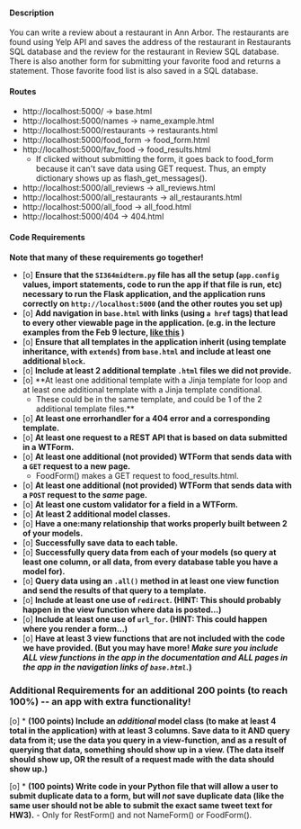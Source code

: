 #### Description

You can write a review about a restaurant in Ann Arbor. The restaurants are found using Yelp API and saves the address of the restaurant in Restaurants SQL database and the review for the restaurant in Review SQL database. There is also another form for submitting your favorite food and returns a statement. Those favorite food list is also saved in a SQL database.


#### Routes

- http://localhost:5000/ -> base.html
- http://localhost:5000/names -> name_example.html
- http://localhost:5000/restaurants -> restaurants.html
- http://localhost:5000/food_form -> food_form.html
- http://localhost:5000/fav_food -> food_results.html 
	- If clicked without submitting the form, it goes back to food_form because it can't save data using GET request. Thus, an empty dictionary shows up as flash_get_messages().
- http://localhost:5000/all_reviews -> all_reviews.html
- http://localhost:5000/all_restaurants -> all_restaurants.html
- http://localhost:5000/all_food -> all_food.html
- http://localhost:5000/404 -> 404.html


#### Code Requirements

**Note that many of these requirements go together!**

- [o] **Ensure that the `SI364midterm.py` file has all the setup (`app.config` values, import statements, code to run the app if that file is run, etc) necessary to run the Flask application, and the application runs correctly on `http://localhost:5000` (and the other routes you set up)**
- [o] **Add navigation in `base.html` with links (using `a href` tags) that lead to every other viewable page in the application. (e.g. in the lecture examples from the Feb 9 lecture, [like this](https://www.dropbox.com/s/hjcls4cfdkqwy84/Screenshot%202018-02-15%2013.26.32.png?dl=0) )**
- [o] **Ensure that all templates in the application inherit (using template inheritance, with `extends`) from `base.html` and include at least one additional `block`.**
- [o] **Include at least 2 additional template `.html` files we did not provide.**
- [o] **At least one additional template with a Jinja template for loop and at least one additional template with a Jinja template conditional.
    - These could be in the same template, and could be 1 of the 2 additional template files.**
- [o] **At least one errorhandler for a 404 error and a corresponding template.**
- [o] **At least one request to a REST API that is based on data submitted in a WTForm.**
- [o] **At least one additional (not provided) WTForm that sends data with a `GET` request to a new page.** 
	- FoodForm() makes a GET request to food_results.html.
- [o] **At least one additional (not provided) WTForm that sends data with a `POST` request to the *same* page.**
- [o] **At least one custom validator for a field in a WTForm.**
- [o] **At least 2 additional model classes.**
- [o] **Have a one:many relationship that works properly built between 2 of your models.**
- [o] **Successfully save data to each table.**
- [o] **Successfully query data from each of your models (so query at least one column, or all data, from every database table you have a model for).**
- [o] **Query data using an `.all()` method in at least one view function and send the results of that query to a template.**
- [o] **Include at least one use of `redirect`. (HINT: This should probably happen in the view function where data is posted...)**
- [o] **Include at least one use of `url_for`. (HINT: This could happen where you render a form...)**
- [o] **Have at least 3 view functions that are not included with the code we have provided. (But you may have more! *Make sure you include ALL view functions in the app in the documentation and ALL pages in the app in the navigation links of `base.html`.*)**

### Additional Requirements for an additional 200 points (to reach 100%) -- an app with extra functionality!

[o] * **(100 points) Include an *additional* model class (to make at least 4 total in the application) with at least 3 columns. Save data to it AND query data from it; use the data you query in a view-function, and as a result of querying that data, something should show up in a view. (The data itself should show up, OR the result of a request made with the data should show up.)** 

[o] * **(100 points) Write code in your Python file that will allow a user to submit duplicate data to a form, but will *not* save duplicate data (like the same user should not be able to submit the exact same tweet text for HW3).** 
	- Only for RestForm() and not NameForm() or FoodForm().
